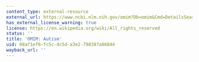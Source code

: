 ```yaml
---
content_type: external-resource
external_url: https://www.ncbi.nlm.nih.gov/omim?Db=omim&Cmd=DetailsSearch&Term=Autism
has_external_license_warning: true
license: https://en.wikipedia.org/wiki/All_rights_reserved
status: ''
title: 'OMIM: Autism'
uid: 08af1ef6-fc5c-4c5d-a3e2-798387a86844
wayback_url: ''
---
```

